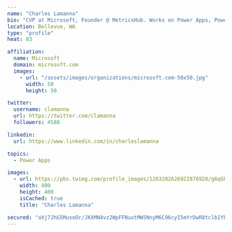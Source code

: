 ```yaml
---
name: "Charles Lamanna"
bio: "CVP at Microsoft, Founder @ MetricsHub. Works on Power Apps, Power Automate, Power Virtual Agent, Common Data Service and Dynamics 365."
location: Bellevue, WA
type: "profile"
heat: 83

affiliation:
  name: Microsoft
  domain: microsoft.com
  images:
    - url: "/assets/images/organizations/microsoft.com-50x50.jpg"
      width: 50
      height: 50

twitter:
  username: clamanna
  url: https://twitter.com/clamanna
  followers: 4588

linkedin:
  url: https://www.linkedin.com/in/charleslamanna

topics:
  - Power Apps

images:
  - url: https://pbs.twimg.com/profile_images/1263202626922876928/g6qGbHZ-_400x400.jpg
    width: 400
    height: 400
    isCached: true
    title: "Charles Lamanna"

secured: "oXj7JhG5MusoOr/JKXMN4vz2WpFFNuxtMW5NnyM6C96cyI5mYrDwR8tclb1YbdigagtefacC80rtnduK80Wy6WJN6HtH3IlASIgEOJGCryWGYxwDBh8zL1XIZO33OWChxqt3ha5JzVBJQtPByUxIwO5SS2wdElmsgcE0LUgpJ1WCzq09v3+54hSVa0AKxtFqhm05wKXuyZlHdTElJOK1eebjRCI8w1Bx4yt6jD7/ryTsSwCFNqsMdtcw2r1lUTm6gk157oICzWwQo8361ckvR5cyvjWgG5l0RqtJGCCNPUqneaqGi8UKKM11tbqAfmCBhhz38vC1XZDJGa702Yb0aoxzCNzZVHoSUW4BdpJeqeohhJO+WQBWj2VRQ7365UEIYQyDAl/cDrGiNDdtiNmKpy1Z0f+BojP03eErXZYLcEo=;EroqPjsFmjlxlMOKtuGokA=="
---
```


